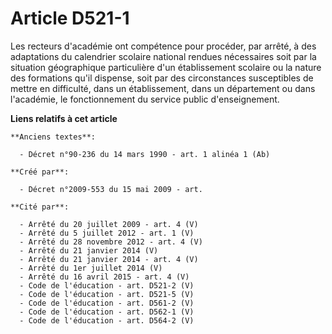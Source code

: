 # Article D521-1

Les recteurs d'académie ont compétence pour procéder, par arrêté, à des adaptations du calendrier scolaire national rendues
nécessaires soit par la situation géographique particulière d'un établissement scolaire ou la nature des formations qu'il
dispense, soit par des circonstances susceptibles de mettre en difficulté, dans un établissement, dans un département ou dans
l'académie, le fonctionnement du service public d'enseignement.

**Liens relatifs à cet article**

	**Anciens textes**:

	  - Décret n°90-236 du 14 mars 1990 - art. 1 alinéa 1 (Ab)

	**Créé par**:

	  - Décret n°2009-553 du 15 mai 2009 - art.

	**Cité par**:

	  - Arrêté du 20 juillet 2009 - art. 4 (V)
	  - Arrêté du 5 juillet 2012 - art. 1 (V)
	  - Arrêté du 28 novembre 2012 - art. 4 (V)
	  - Arrêté du 21 janvier 2014 (V)
	  - Arrêté du 21 janvier 2014 - art. 4 (V)
	  - Arrêté du 1er juillet 2014 (V)
	  - Arrêté du 16 avril 2015 - art. 4 (V)
	  - Code de l'éducation - art. D521-2 (V)
	  - Code de l'éducation - art. D521-5 (V)
	  - Code de l'éducation - art. D561-2 (V)
	  - Code de l'éducation - art. D562-1 (V)
	  - Code de l'éducation - art. D564-2 (V)
